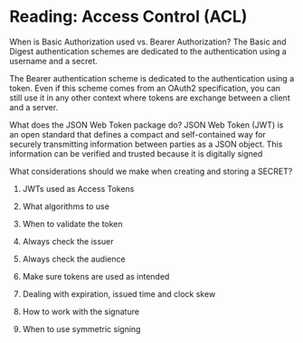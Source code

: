 #   Reading: Access Control (ACL)




When is Basic Authorization used vs. Bearer Authorization?
The Basic and Digest authentication schemes are dedicated to the authentication using a username and a secret.

The Bearer authentication scheme is dedicated to the authentication using a token. Even if this scheme comes from an OAuth2 specification, you can still use it in any other context where tokens are exchange between a client and a server.

What does the JSON Web Token package do?
JSON Web Token (JWT) is an open standard that defines a compact and self-contained way for securely transmitting information between parties as a JSON object. This information can be verified and trusted because it is digitally signed


What considerations should we make when creating and storing a SECRET?

1. JWTs used as Access Tokens

2. What algorithms to use


3. When to validate the token


4. Always check the issuer


5. Always check the audience

6. Make sure tokens are used as intended


7. Dealing with expiration, issued time and clock skew


8. How to work with the signature


9. When to use symmetric signing


